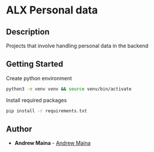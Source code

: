 # ALX Personal data

## Description

Projects that involve handling personal data in the backend

## Getting Started

Create python environment

```bash
python3 -m venv venv && source venv/bin/activate
```

Install required packages
```bash
pip install -r requirements.txt
```

## Author

- **Andrew Maina** - [Andrew Maina](https://github.com/KingMaina)